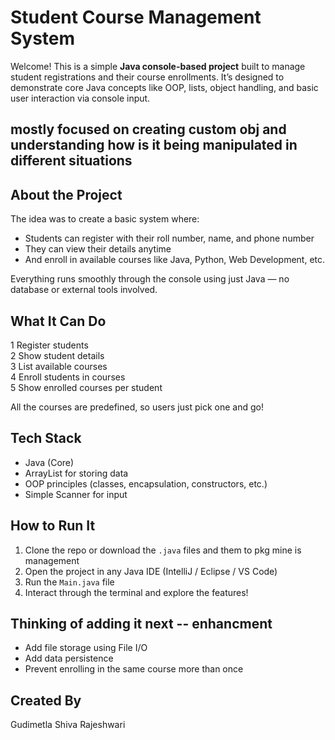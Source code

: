 #  Student Course Management System

Welcome! This is a simple **Java console-based project** built to manage student registrations and their course enrollments. It’s designed to demonstrate core Java concepts like OOP, lists, object handling, and basic user interaction via console input.

## mostly focused on creating custom obj and understanding how is it being manipulated in different situations

## About the Project

The idea was to create a basic system where:
- Students can register with their roll number, name, and phone number
- They can view their details anytime
- And enroll in available courses like Java, Python, Web Development, etc.

Everything runs smoothly through the console using just Java — no database or external tools involved.

## What It Can Do

1 Register students  
2 Show student details  
3 List available courses  
4 Enroll students in courses  
5 Show enrolled courses per student  

All the courses are predefined, so users just pick one and go!

##  Tech Stack

- Java (Core)
- ArrayList for storing data
- OOP principles (classes, encapsulation, constructors, etc.)
- Simple Scanner for input

##  How to Run It

1. Clone the repo or download the `.java` files and them to pkg mine is management
2. Open the project in any Java IDE (IntelliJ / Eclipse / VS Code)
3. Run the `Main.java` file
4. Interact through the terminal and explore the features!

## Thinking of adding it next -- enhancment

- Add file storage using File I/O
- Add data persistence
- Prevent enrolling in the same course more than once

##  Created By

Gudimetla Shiva Rajeshwari  
